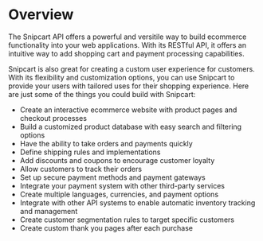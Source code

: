 # Overview

The Snipcart API offers a powerful and versitile way to build ecommerce
functionality into your web applications. With its RESTful API, it offers an
intuitive way to add shopping cart and payment processing capabilities.

Snipcart is also great for creating a custom user experience for customers.
With its flexibility and customization options, you can use Snipcart to provide
your users with tailored uses for their shopping experience. Here are just some
of the things you could build with Snipcart:

- Create an interactive ecommerce website with product pages and checkout
  processes
- Build a customized product database with easy search and filtering options
- Have the ability to take orders and payments quickly
- Define shipping rules and implementations
- Add discounts and coupons to encourage customer loyalty
- Allow customers to track their orders
- Set up secure payment methods and payment gateways
- Integrate your payment system with other third-party services
- Create multiple languages, currencies, and payment options
- Integrate with other API systems to enable automatic inventory tracking and
  management
- Create customer segmentation rules to target specific customers
- Create custom thank you pages after each purchase
